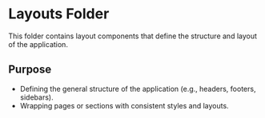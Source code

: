 # Layouts Folder

This folder contains layout components that define the structure and layout of the application. 

## Purpose

- Defining the general structure of the application (e.g., headers, footers, sidebars).
- Wrapping pages or sections with consistent styles and layouts.
